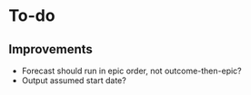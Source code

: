 # To-do

## Improvements

- Forecast should run in epic order, not outcome-then-epic?
- Output assumed start date?
